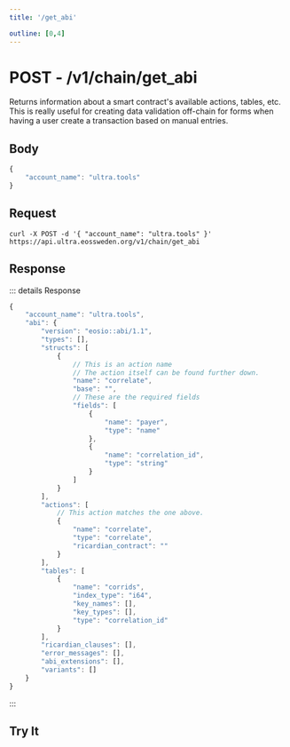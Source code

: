 ```yaml
---
title: '/get_abi'

outline: [0,4]
---
```


# POST - /v1/chain/get_abi

Returns information about a smart contract's available actions, tables, etc. This is really useful for creating data validation off-chain for forms when having a user create a transaction based on manual entries.

## Body

```typescript
{
	"account_name": "ultra.tools"
}
```

## Request

```
curl -X POST -d '{ "account_name": "ultra.tools" }'  https://api.ultra.eossweden.org/v1/chain/get_abi
```

## Response

::: details Response
```typescript
{
	"account_name": "ultra.tools",
	"abi": {
		"version": "eosio::abi/1.1",
		"types": [],
		"structs": [
			{
                // This is an action name
                // The action itself can be found further down.
				"name": "correlate",
				"base": "",
                // These are the required fields
				"fields": [
					{
						"name": "payer",
						"type": "name"
					},
					{
						"name": "correlation_id",
						"type": "string"
					}
				]
			}
		],
		"actions": [
            // This action matches the one above.
			{
				"name": "correlate",
				"type": "correlate",
				"ricardian_contract": ""
			}
		],
		"tables": [
			{
				"name": "corrids",
				"index_type": "i64",
				"key_names": [],
				"key_types": [],
				"type": "correlation_id"
			}
		],
		"ricardian_clauses": [],
		"error_messages": [],
		"abi_extensions": [],
		"variants": []
	}
}
```
:::

## Try It

<DemoApi 
	type="POST" 
	query="/v1/chain/get_abi" 
	:body="[{ key: 'account_name', value: 'eosio.token' }]"
/>